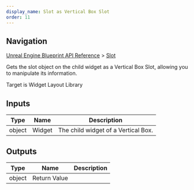 ```yaml
---
display_name: Slot as Vertical Box Slot
order: 11
---
```

## Navigation

[Unreal Engine Blueprint API Reference](https://dev.epicgames.com/documentation/en-us/unreal-engine/BlueprintAPI) > [Slot](https://dev.epicgames.com/documentation/en-us/unreal-engine/BlueprintAPI/Slot)

Gets the slot object on the child widget as a Vertical Box Slot, allowing you to manipulate its information.

Target is Widget Layout Library

## Inputs

| Type | Name | Description |
| --- | --- | --- |
| object | Widget | The child widget of a Vertical Box. |

## Outputs

| Type | Name | Description |
| --- | --- | --- |
| object | Return Value |  |
